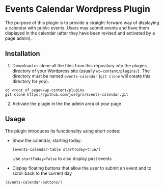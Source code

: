 # Events Calendar Wordpress Plugin

The purpose of this plugin is to provide a straight-forward way of
displaying a calendar with public events. Users may submit events and have
them displayed in the calendar (after they have been revised and activated by
a page admin).


## Installation

1. Download or clone all the files from this repository into the plugins directory of your Wordpress
site (usually `wp-content/plugins/`). The directory must be named `events-calendar` (`git clone` will
create this directory for you).
```
cd <root_of_page>/wp-content/plugins
git clone https://github.com/joergrs/events-calendar.git
```
2. Activate the plugin in the the admin area of your page

## Usage

The plugin introduces its functionality using short codes:

* Show the calendar, starting today:

  `[events-calendar-table startToday=true/]`

  Use `startToday=false` to also display past events

* Display floating buttons that allow the user to submit an event and to scroll
 back to the current day

 `[events-calendar-buttons/]`
